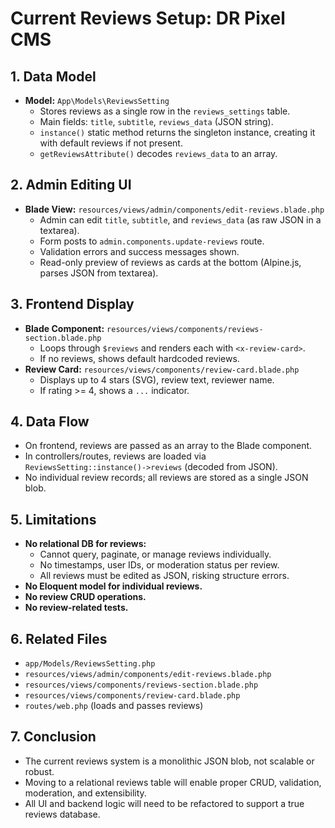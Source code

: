 # Current Reviews Setup: DR Pixel CMS

## 1. Data Model
- **Model:** `App\Models\ReviewsSetting`
  - Stores reviews as a single row in the `reviews_settings` table.
  - Main fields: `title`, `subtitle`, `reviews_data` (JSON string).
  - `instance()` static method returns the singleton instance, creating it with default reviews if not present.
  - `getReviewsAttribute()` decodes `reviews_data` to an array.

## 2. Admin Editing UI
- **Blade View:** `resources/views/admin/components/edit-reviews.blade.php`
  - Admin can edit `title`, `subtitle`, and `reviews_data` (as raw JSON in a textarea).
  - Form posts to `admin.components.update-reviews` route.
  - Validation errors and success messages shown.
  - Read-only preview of reviews as cards at the bottom (Alpine.js, parses JSON from textarea).

## 3. Frontend Display
- **Blade Component:** `resources/views/components/reviews-section.blade.php`
  - Loops through `$reviews` and renders each with `<x-review-card>`.
  - If no reviews, shows default hardcoded reviews.
- **Review Card:** `resources/views/components/review-card.blade.php`
  - Displays up to 4 stars (SVG), review text, reviewer name.
  - If rating >= 4, shows a `...` indicator.

## 4. Data Flow
- On frontend, reviews are passed as an array to the Blade component.
- In controllers/routes, reviews are loaded via `ReviewsSetting::instance()->reviews` (decoded from JSON).
- No individual review records; all reviews are stored as a single JSON blob.

## 5. Limitations
- **No relational DB for reviews:**
  - Cannot query, paginate, or manage reviews individually.
  - No timestamps, user IDs, or moderation status per review.
  - All reviews must be edited as JSON, risking structure errors.
- **No Eloquent model for individual reviews.**
- **No review CRUD operations.**
- **No review-related tests.**

## 6. Related Files
- `app/Models/ReviewsSetting.php`
- `resources/views/admin/components/edit-reviews.blade.php`
- `resources/views/components/reviews-section.blade.php`
- `resources/views/components/review-card.blade.php`
- `routes/web.php` (loads and passes reviews)

## 7. Conclusion
- The current reviews system is a monolithic JSON blob, not scalable or robust.
- Moving to a relational reviews table will enable proper CRUD, validation, moderation, and extensibility.
- All UI and backend logic will need to be refactored to support a true reviews database.
